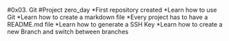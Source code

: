 #0x03. Git
#Project zero_day
*First repository created
*Learn how to use Git 
*Learn how to create a markdown file 
*Every project has to have a README.md file 
*Learn how to generate a SSH Key
*Learn how to create a new Branch and switch between branches
